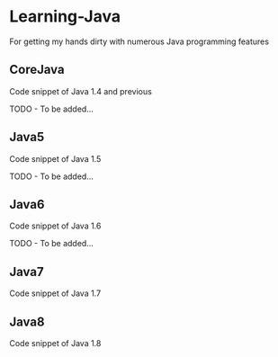 Learning-Java
=============

For getting my hands dirty with numerous Java programming features


CoreJava
---------
Code snippet of Java 1.4 and previous

TODO - To be added...


Java5
---------
Code snippet of Java 1.5

TODO - To be added...


Java6
---------
Code snippet of Java 1.6

TODO - To be added...


Java7
---------
Code snippet of Java 1.7


Java8
---------
Code snippet of Java 1.8

